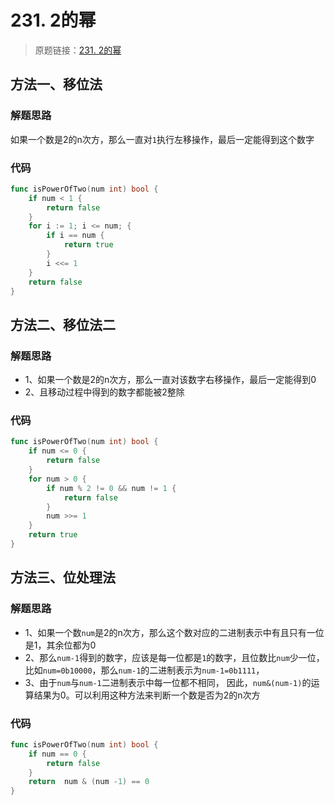 # 231. 2的幂

> 原题链接：[231. 2的幂](https://leetcode-cn.com/problems/power-of-two/)
## 方法一、移位法
### 解题思路
如果一个数是2的n次方，那么一直对``1``执行左移操作，最后一定能得到这个数字
### 代码
```go
func isPowerOfTwo(num int) bool {
	if num < 1 {
		return false
	}
	for i := 1; i <= num; {
		if i == num {
			return true
		}
		i <<= 1
	}
	return false
}
```
## 方法二、移位法二
### 解题思路
* 1、如果一个数是2的n次方，那么一直对该数字右移操作，最后一定能得到0
* 2、且移动过程中得到的数字都能被2整除
### 代码
```go
func isPowerOfTwo(num int) bool {
	if num <= 0 {
		return false
	}
	for num > 0 {
		if num % 2 != 0 && num != 1 {
			return false
		}
		num >>= 1
	}
	return true
}
```

## 方法三、位处理法
### 解题思路
* 1、如果一个数``num``是2的n次方，那么这个数对应的二进制表示中有且只有一位是1，其余位都为0
* 2、那么``num-1``得到的数字，应该是每一位都是``1``的数字，且位数比``num``少一位，
比如``num=0b10000``，那么``num-1``的二进制表示为``num-1=0b1111``，
* 3、由于``num``与``num-1``二进制表示中每一位都不相同，
因此，``num&(num-1)``的运算结果为0。可以利用这种方法来判断一个数是否为2的n次方
### 代码
```go
func isPowerOfTwo(num int) bool {
	if num == 0 {
		return false
	}
	return  num & (num -1) == 0
}
```
